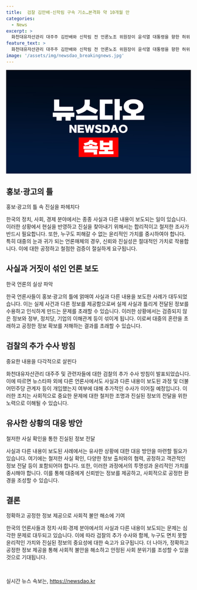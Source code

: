 ```yaml
---
title:  검찰 김만배·신학림 구속 기소…본격화 약 10개월 만
categories:
  - News
excerpt: >
  화천대유자산관리 대주주 김만배와 신학림 전 언론노조 위원장이 윤석열 대통령을 향한 허위 보도를 했다는 혐의로 검찰에 기소됐다. 김씨는 1억6천500만원을 주고 받은 책값 위장으로 윤 대통령을 향한 허위 인터뷰를 기획했다는 것으로 밝혀졌다. 뉴스타파뿐만 아니라 다른 언론사도 이를 보도했고, 신씨는 정기현 전 국립중앙의료원장에 대한 공갈 혐의도 적용됐다. 검찰은 더불어민주당 관계자 개입 여부와 다른 배후 세력 여부도 추가 수사할 예정이며, 관련 매체들도 수사를 받을 예정이다.
feature_text: >
  화천대유자산관리 대주주 김만배와 신학림 전 언론노조 위원장이 윤석열 대통령을 향한 허위 보도를 했다는 혐의로 검찰에 기소됐다. 김씨는 1억6천500만원을 주고 받은 책값 위장으로 윤 대통령을 향한 허위 인터뷰를 기획했다는 것으로 밝혀졌다. 뉴스타파뿐만 아니라 다른 언론사도 이를 보도했고, 신씨는 정기현 전 국립중앙의료원장에 대한 공갈 혐의도 적용됐다. 검찰은 더불어민주당 관계자 개입 여부와 다른 배후 세력 여부도 추가 수사할 예정이며, 관련 매체들도 수사를 받을 예정이다.
image: '/assets/img/newsdao_breakingnews.jpg'
---
```


<p><img src="/assets/img/newsdao_breakingnews.jpg" alt="cryptoinkorea 속보" /></p>

<h2 data-ke-size="size26">홍보·광고의 틀</h2>

<p>홍보·광고의 틀 속 진실을 파헤치다</p>

<p>한국의 정치, 사회, 경제 분야에서는 종종 사실과 다른 내용이 보도되는 일이 있습니다. 이러한 상황에서 현실을 반영하고 진실을 찾아내기 위해서는 합리적이고 철저한 조사가 반드시 필요합니다. 또한, 누구도 피해갈 수 없는 윤리적인 가치를 중시하여야 합니다. 특히 대중의 눈과 귀가 되는 언론매체의 경우, 신뢰와 진실성은 절대적인 가치로 작용합니다. 이에 대한 공정하고 철점한 검증이 절실하게 요구됩니다.</p>

<h2 data-ke-size="size26">사실과 거짓이 섞인 언론 보도</h2>

<p>한국 언론의 실상 파악</p>

<p>한국 언론사들이 홍보·광고의 틀에 얽매여 사실과 다른 내용을 보도한 사례가 대두되었습니다. 이는 실제 사건과 다른 정보를 제공함으로써 실제 사실과 틀리게 전달된 정보를 수용하고 인식하게 만드는 문제를 초래할 수 있습니다. 이러한 상황에서는 검증되지 않은 정보와 정부, 정치당, 기업의 이해관계 등이 섞이게 됩니다. 이로써 대중의 혼란을 초래하고 공정한 정보 확보를 저해하는 결과를 초래할 수 있습니다.</p>

<h2 data-ke-size="size26">검찰의 추가 수사 방침</h2>

<p>중요한 내용을 다각적으로 살핀다</p>

<p>화천대유자산관리 대주주 및 관련자들에 대한 검찰의 추가 수사 방침이 발표되었습니다. 이에 따르면 뉴스타파 외에 다른 언론사에서도 사실과 다른 내용이 보도된 과정 및 더불어민주당 관계자 등이 개입했는지 여부에 대해 추가적인 수사가 이어질 예정입니다. 이러한 조치는 사회적으로 중요한 문제에 대한 철저한 조명과 진실된 정보의 전달을 위한 노력으로 이해될 수 있습니다. </p>

<h2 data-ke-size="size26">유사한 상황의 대응 방안</h2>

<p>철저한 사실 확인을 통한 진실된 정보 전달</p>

<p>사실과 다른 내용이 보도된 사례에서는 유사한 상황에 대한 대응 방안을 마련할 필요가 있습니다. 여기에는 철저한 사실 확인, 다양한 정보 출처와의 협력, 공정하고 객관적인 정보 전달 등이 포함되어야 합니다. 또한, 이러한 과정에서의 투명성과 윤리적인 가치를 중시해야 합니다. 이를 통해 대중에게 신뢰받는 정보를 제공하고, 사회적으로 공정한 환경을 조성할 수 있습니다.</p>

<h2 data-ke-size="size26">결론</h2>

<p>정확하고 공정한 정보 제공으로 사회적 불안 해소에 기여</p>

<p>한국의 언론사들과 정치·사회·경제 분야에서의 사실과 다른 내용이 보도되는 문제는 심각한 문제로 대두되고 있습니다. 이에 따라 검찰의 추가 수사와 함께, 누구도 면치 못할 윤리적인 가치와 진실된 정보의 중요성에 대한 숙고가 요구됩니다. 더 나아가, 정확하고 공정한 정보 제공을 통해 사회적 불안을 해소하고 안정된 사회 분위기를 조성할 수 있을 것으로 기대됩니다.</p>

<p data-ke-size="size16">&nbsp;</p>
실시간 뉴스 속보는, <a href="https://newsdao.kr" rel="dofollow">https://newsdao.kr</a>


